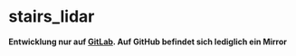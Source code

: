 # stairs_lidar

**Entwicklung nur auf [GitLab](https://gitlab.com/ToolboxBodensee/die-erleuchteten/stairs_lidar). Auf GitHub befindet sich lediglich ein Mirror**